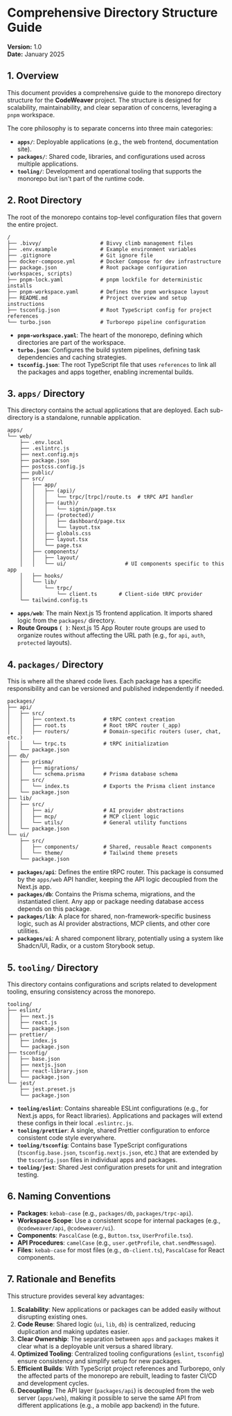 # Comprehensive Directory Structure Guide

**Version:** 1.0  
**Date:** January 2025

## 1. Overview

This document provides a comprehensive guide to the monorepo directory structure for the **CodeWeaver** project. The structure is designed for scalability, maintainability, and clear separation of concerns, leveraging a `pnpm` workspace.

The core philosophy is to separate concerns into three main categories:
- **`apps/`**: Deployable applications (e.g., the web frontend, documentation site).
- **`packages/`**: Shared code, libraries, and configurations used across multiple applications.
- **`tooling/`**: Development and operational tooling that supports the monorepo but isn't part of the runtime code.

## 2. Root Directory

The root of the monorepo contains top-level configuration files that govern the entire project.

```
/
├── .bivvy/                   # Bivvy climb management files
├── .env.example              # Example environment variables
├── .gitignore                # Git ignore file
├── docker-compose.yml        # Docker Compose for dev infrastructure
├── package.json              # Root package configuration (workspaces, scripts)
├── pnpm-lock.yaml            # pnpm lockfile for deterministic installs
├── pnpm-workspace.yaml       # Defines the pnpm workspace layout
├── README.md                 # Project overview and setup instructions
├── tsconfig.json             # Root TypeScript config for project references
└── turbo.json                # Turborepo pipeline configuration
```

- **`pnpm-workspace.yaml`**: The heart of the monorepo, defining which directories are part of the workspace.
- **`turbo.json`**: Configures the build system pipelines, defining task dependencies and caching strategies.
- **`tsconfig.json`**: The root TypeScript file that uses `references` to link all the packages and apps together, enabling incremental builds.

## 3. `apps/` Directory

This directory contains the actual applications that are deployed. Each sub-directory is a standalone, runnable application.

```
apps/
└── web/
    ├── .env.local
    ├── .eslintrc.js
    ├── next.config.mjs
    ├── package.json
    ├── postcss.config.js
    ├── public/
    ├── src/
    │   ├── app/
    │   │   ├── (api)/
    │   │   │   └── trpc/[trpc]/route.ts  # tRPC API handler
    │   │   ├── (auth)/
    │   │   │   └── signin/page.tsx
    │   │   ├── (protected)/
    │   │   │   ├── dashboard/page.tsx
    │   │   │   └── layout.tsx
    │   │   ├── globals.css
    │   │   ├── layout.tsx
    │   │   └── page.tsx
    │   ├── components/
    │   │   ├── layout/
    │   │   └── ui/                   # UI components specific to this app
    │   ├── hooks/
    │   └── lib/
    │       └── trpc/
    │           └── client.ts       # Client-side tRPC provider
    └── tailwind.config.ts
```

- **`apps/web`**: The main Next.js 15 frontend application. It imports shared logic from the `packages/` directory.
- **Route Groups `( )`**: Next.js 15 App Router route groups are used to organize routes without affecting the URL path (e.g., for `api`, `auth`, `protected` layouts).

## 4. `packages/` Directory

This is where all the shared code lives. Each package has a specific responsibility and can be versioned and published independently if needed.

```
packages/
├── api/
│   ├── src/
│   │   ├── context.ts         # tRPC context creation
│   │   ├── root.ts            # Root tRPC router (_app)
│   │   ├── routers/           # Domain-specific routers (user, chat, etc.)
│   │   └── trpc.ts            # tRPC initialization
│   └── package.json
├── db/
│   ├── prisma/
│   │   ├── migrations/
│   │   └── schema.prisma      # Prisma database schema
│   ├── src/
│   │   └── index.ts           # Exports the Prisma client instance
│   └── package.json
├── lib/
│   ├── src/
│   │   ├── ai/                # AI provider abstractions
│   │   ├── mcp/               # MCP client logic
│   │   └── utils/             # General utility functions
│   └── package.json
└── ui/
    ├── src/
    │   ├── components/        # Shared, reusable React components
    │   └── theme/             # Tailwind theme presets
    └── package.json
```

- **`packages/api`**: Defines the entire tRPC router. This package is consumed by the `apps/web` API handler, keeping the API logic decoupled from the Next.js app.
- **`packages/db`**: Contains the Prisma schema, migrations, and the instantiated client. Any app or package needing database access depends on this package.
- **`packages/lib`**: A place for shared, non-framework-specific business logic, such as AI provider abstractions, MCP clients, and other core utilities.
- **`packages/ui`**: A shared component library, potentially using a system like Shadcn/UI, Radix, or a custom Storybook setup.

## 5. `tooling/` Directory

This directory contains configurations and scripts related to development tooling, ensuring consistency across the monorepo.

```
tooling/
├── eslint/
│   ├── next.js
│   ├── react.js
│   └── package.json
├── prettier/
│   ├── index.js
│   └── package.json
├── tsconfig/
│   ├── base.json
│   ├── nextjs.json
│   ├── react-library.json
│   └── package.json
└── jest/
    ├── jest.preset.js
    └── package.json
```

- **`tooling/eslint`**: Contains shareable ESLint configurations (e.g., for Next.js apps, for React libraries). Applications and packages will extend these configs in their local `.eslintrc.js`.
- **`tooling/prettier`**: A single, shared Prettier configuration to enforce consistent code style everywhere.
- **`tooling/tsconfig`**: Contains base TypeScript configurations (`tsconfig.base.json`, `tsconfig.nextjs.json`, etc.) that are extended by the `tsconfig.json` files in individual apps and packages.
- **`tooling/jest`**: Shared Jest configuration presets for unit and integration testing.

## 6. Naming Conventions

- **Packages**: `kebab-case` (e.g., `packages/db`, `packages/trpc-api`).
- **Workspace Scope**: Use a consistent scope for internal packages (e.g., `@codeweaver/api`, `@codeweaver/ui`).
- **Components**: `PascalCase` (e.g., `Button.tsx`, `UserProfile.tsx`).
- **API Procedures**: `camelCase` (e.g., `user.getProfile`, `chat.sendMessage`).
- **Files**: `kebab-case` for most files (e.g., `db-client.ts`), `PascalCase` for React components.

## 7. Rationale and Benefits

This structure provides several key advantages:

1.  **Scalability**: New applications or packages can be added easily without disrupting existing ones.
2.  **Code Reuse**: Shared logic (`ui`, `lib`, `db`) is centralized, reducing duplication and making updates easier.
3.  **Clear Ownership**: The separation between `apps` and `packages` makes it clear what is a deployable unit versus a shared library.
4.  **Optimized Tooling**: Centralized tooling configurations (`eslint`, `tsconfig`) ensure consistency and simplify setup for new packages.
5.  **Efficient Builds**: With TypeScript project references and Turborepo, only the affected parts of the monorepo are rebuilt, leading to faster CI/CD and development cycles.
6.  **Decoupling**: The API layer (`packages/api`) is decoupled from the web server (`apps/web`), making it possible to serve the same API from different applications (e.g., a mobile app backend) in the future. 